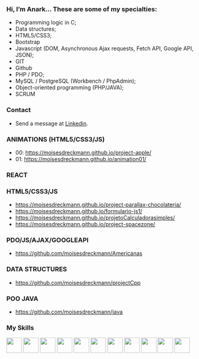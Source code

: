 ### Hi, I’m Anark... These are some of my specialties:

* Programming logic in C;
* Data structures;
* HTML5/CSS3;
* Bootstrap
* Javascript (DOM, Asynchronous Ajax requests, Fetch API, Google API, JSON);
* GIT
* Github
* PHP / PDO;
* MySQL / PostgreSQL (Workbench / PhpAdmin);
* Object-oriented programming (PHP/JAVA);
* SCRUM

### Contact

* Send a message at <a href="https://www.linkedin.com/in/moisés-dreckmann-245756219/" target="_blank">Linkedin</a>.

### ANIMATIONS (HTML5/CSS3/JS)
* 00: https://moisesdreckmann.github.io/project-apple/
* 01: https://moisesdreckmann.github.io/animation01/

### REACT

### HTML5/CSS3/JS

* https://moisesdreckmann.github.io/project-parallax-chocolateria/
* https://moisesdreckmann.github.io/formulario-js1/
* https://moisesdreckmann.github.io/projetoCalculadorasimples/
* https://moisesdreckmann.github.io/project-spacezone/

### PDO/JS/AJAX/GOOGLEAPI

* https://github.com/moisesdreckmann/Americanas

### DATA STRUCTURES

* https://github.com/moisesdreckmann/projectCpp

### POO JAVA 

* https://github.com/moisesdreckmann/java

### My Skills

<div>

<img src="https://cdn.jsdelivr.net/gh/devicons/devicon/icons/c/c-original.svg" width="40px" height="40px"/>
<img src="https://cdn.jsdelivr.net/gh/devicons/devicon/icons/photoshop/photoshop-plain.svg" width="40px" height="40px"/>
<img src="https://cdn.jsdelivr.net/gh/devicons/devicon/icons/css3/css3-original-wordmark.svg" width="40px" height="40px"/>
<img src="https://cdn.jsdelivr.net/gh/devicons/devicon/icons/html5/html5-original-wordmark.svg" width="40px" height="40px"/>
<img src="https://cdn.jsdelivr.net/gh/devicons/devicon/icons/git/git-original.svg" width="40px" height="40px"/>
<img src="https://cdn.jsdelivr.net/gh/devicons/devicon/icons/github/github-original.svg" width="40px" height="40px"/>
<img src="https://cdn.jsdelivr.net/gh/devicons/devicon/icons/javascript/javascript-original.svg" width="40px" height="40px"/>
<img src="https://cdn.jsdelivr.net/gh/devicons/devicon/icons/php/php-original.svg" width="40px" height="40px"/>
<img src="https://cdn.jsdelivr.net/gh/devicons/devicon/icons/mysql/mysql-original.svg" width="40px" height="40px"/>
<img src="https://cdn.jsdelivr.net/gh/devicons/devicon/icons/postgresql/postgresql-original.svg" width="40px" height="40px"/>
<img src="https://cdn.jsdelivr.net/gh/devicons/devicon/icons/java/java-original-wordmark.svg" width="40px" height="40px" />
          


</div>
